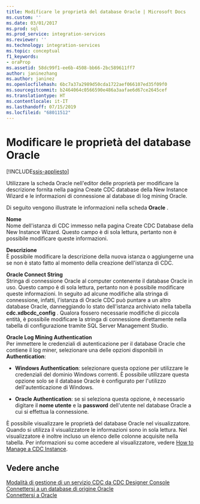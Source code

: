 ```yaml
---
title: Modificare le proprietà del database Oracle | Microsoft Docs
ms.custom: ''
ms.date: 03/01/2017
ms.prod: sql
ms.prod_service: integration-services
ms.reviewer: ''
ms.technology: integration-services
ms.topic: conceptual
f1_keywords:
- oraProp
ms.assetid: 58dc99f1-ee6b-4508-bb66-2bc589611ff7
author: janinezhang
ms.author: janinez
ms.openlocfilehash: 6bc7a37a2989d50cda1722aef066107ed35f09f0
ms.sourcegitcommit: b2464064c0566590e486a3aafae6d67ce2645cef
ms.translationtype: HT
ms.contentlocale: it-IT
ms.lasthandoff: 07/15/2019
ms.locfileid: "68011512"
---
```

# <a name="edit-the-oracle-database-properties"></a>Modificare le proprietà del database Oracle

[!INCLUDE[ssis-appliesto](../../includes/ssis-appliesto-ssvrpluslinux-asdb-asdw-xxx.md)]


  Utilizzare la scheda Oracle nell'editor delle proprietà per modificare la descrizione fornita nella pagina Create CDC database della New Instance Wizard e le informazioni di connessione al database di log mining Oracle.  
  
 Di seguito vengono illustrate le informazioni nella scheda **Oracle** .  
  
 **Nome**  
 Nome dell'istanza di CDC immesso nella pagina Create CDC Database della New Instance Wizard. Questo campo è di sola lettura, pertanto non è possibile modificare queste informazioni.  
  
 **Descrizione**  
 È possibile modificare la descrizione della nuova istanza o aggiungerne una se non è stato fatto al momento della creazione dell'istanza di CDC.  
  
 **Oracle Connect String**  
 Stringa di connessione Oracle al computer contenente il database Oracle in uso. Questo campo è di sola lettura, pertanto non è possibile modificare queste informazioni. In seguito ad alcune modifiche alla stringa di connessione, infatti, l'istanza di Oracle CDC può puntare a un altro database Oracle, danneggiando lo stato dell'istanza archiviato nella tabella **cdc.xdbcdc_config** . Qualora fossero necessarie modifiche di piccola entità, è possibile modificare la stringa di connessione direttamente nella tabella di configurazione tramite SQL Server Management Studio.  
  
 **Oracle Log Mining Authentication**  
 Per immettere le credenziali di autenticazione per il database Oracle che contiene il log miner, selezionare una delle opzioni disponibili in **Authentication**:  
  
-   **Windows Authentication**: selezionare questa opzione per utilizzare le credenziali del dominio Windows correnti. È possibile utilizzare questa opzione solo se il database Oracle è configurato per l'utilizzo dell'autenticazione di Windows.  
  
-   **Oracle Authentication**: se si seleziona questa opzione, è necessario digitare il **nome utente** e la **password** dell'utente nel database Oracle a cui si effettua la connessione.  
  
 È possibile visualizzare le proprietà del database Oracle nel visualizzatore. Quando si utilizza il visualizzatore le informazioni sono in sola lettura. Nel visualizzatore è inoltre incluso un elenco delle colonne acquisite nella tabella. Per informazioni su come accedere al visualizzatore, vedere [How to Manage a CDC Instance](../../integration-services/change-data-capture/how-to-manage-a-cdc-instance.md).  
  
## <a name="see-also"></a>Vedere anche  
 [Modalità di gestione di un servizio CDC da CDC Designer Console](../../integration-services/change-data-capture/how-to-manage-a-cdc-service-from-the-cdc-designer-console.md)   
 [Connettersi a un database di origine Oracle](../../integration-services/change-data-capture/connect-to-an-oracle-source-database.md)   
 [Connettersi a Oracle](../../integration-services/change-data-capture/connect-to-oracle.md)  
  
  
